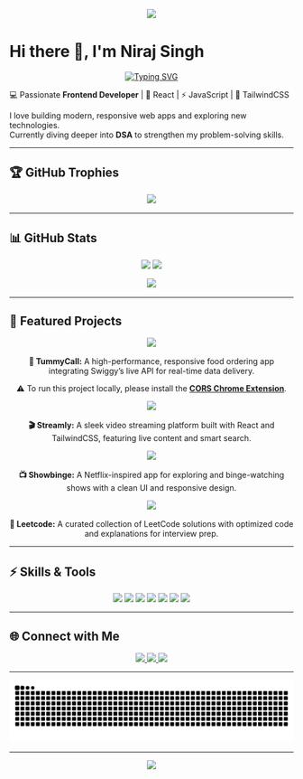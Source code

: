 <!-- Banner -->
<p align="center">
  <img src="https://capsule-render.vercel.app/api?type=waving&color=0:00C9FF,100:92FE9D&height=200&section=header&text=Niraj%20Singh%20🚀&fontSize=50&fontColor=ffffff" />
</p>

# Hi there 👋, I'm Niraj Singh  

<p align="center">
  <a href="https://git.io/typing-svg">
    <img src="https://readme-typing-svg.demolab.com?font=Fira+Code&pause=1000&color=00C9FF&center=true&vCenter=true&width=500&lines=Frontend+Developer;React+%7C+Redux+%7C+TailwindCSS;Open+Source+Contributor;Lifelong+Learner+%F0%9F%93%9A" alt="Typing SVG" />
  </a>
</p>

💻 Passionate **Frontend Developer** | 🚀 React | ⚡ JavaScript | 🎨 TailwindCSS  

I love building modern, responsive web apps and exploring new technologies.  
Currently diving deeper into **DSA** to strengthen my problem-solving skills.  

---

## 🏆 GitHub Trophies  
<p align="center">
  <img src="https://github-profile-trophy.vercel.app/?username=niraj1903&theme=algolia&no-frame=true&no-bg=true&margin-w=10&title=Commit,Followers,Stars,PullRequest,Issues,Repositories" />
</p>

---

## 📊 GitHub Stats  
<p align="center">
  <img src="https://github-readme-stats.vercel.app/api?username=niraj1903&show_icons=true&theme=radical" height="160" />
  <img src="https://github-readme-streak-stats.herokuapp.com/?user=niraj1903&theme=radical" height="160" />
</p>

<p align="center">
  <img src="https://github-readme-stats.vercel.app/api/top-langs/?username=niraj1903&layout=compact&theme=radical" />
</p>

---

## 🚀 Featured Projects  

<p align="center">
  <a href="https://github.com/niraj1903/tummyCall">
    <img src="https://github-readme-stats.vercel.app/api/pin/?username=niraj1903&repo=tummyCall&theme=radical" />
  </a>
</p>
<p align="center"><b>🍔 TummyCall:</b> A high-performance, responsive food ordering app integrating Swiggy’s live API for real-time data delivery.</p>

<p align="center">
  ⚠️ To run this project locally, please install the  
  <a href="https://chromewebstore.google.com/detail/allow-cors-access-control/lhobafahddgcelffkeicbaginigeejlf"><b>CORS Chrome Extension</b></a>.
</p>

<p align="center">
  <a href="https://github.com/niraj1903/streamly">
    <img src="https://github-readme-stats.vercel.app/api/pin/?username=niraj1903&repo=streamly&theme=radical" />
  </a>
</p>
<p align="center"><b>🎬 Streamly:</b> A sleek video streaming platform built with React and TailwindCSS, featuring live content and smart search.</p>

<p align="center">
  <a href="https://github.com/niraj1903/Showbinge">
    <img src="https://github-readme-stats.vercel.app/api/pin/?username=niraj1903&repo=Showbinge&theme=radical" />
  </a>
</p>
<p align="center"><b>📺 Showbinge:</b> A Netflix-inspired app for exploring and binge-watching shows with a clean UI and responsive design.</p>

<p align="center">
  <a href="https://github.com/niraj1903/Leetcode">
    <img src="https://github-readme-stats.vercel.app/api/pin/?username=niraj1903&repo=Leetcode&theme=radical" />
  </a>
</p>
<p align="center"><b>🧩 Leetcode:</b> A curated collection of LeetCode solutions with optimized code and explanations for interview prep.</p>

---

## ⚡ Skills & Tools  

<p align="center"> <!-- Badges --> <img src="https://img.shields.io/badge/Code-React-blue?logo=react&logoColor=white" /> <img src="https://img.shields.io/badge/Code-JavaScript-yellow?logo=javascript&logoColor=black" /> <img src="https://img.shields.io/badge/Style-TailwindCSS-38B2AC?logo=tailwind-css&logoColor=white" /> <img src="https://img.shields.io/badge/Test-Jest-C21325?logo=jest&logoColor=white" /> <img src="https://img.shields.io/badge/Test-RTL-FF4154?logo=testing-library&logoColor=white" /> <img src="https://img.shields.io/badge/Build-Parcel-orange?logo=parcel&logoColor=white" /> <img src="https://img.shields.io/badge/Tools-GitHub-181717?logo=github&logoColor=white" /> </p>

---

## 🌐 Connect with Me  

<p align="center">
  <a href="https://www.linkedin.com/in/niraj1903">
    <img src="https://img.shields.io/badge/LinkedIn-0A66C2?logo=linkedin&logoColor=white" />
  </a>
  <a href="mailto:nirajsingh1903@protonmail.com">
    <img src="https://img.shields.io/badge/Email-D14836?logo=gmail&logoColor=white" />
  </a>
  <a href="https://niraj-singh-portfolio.netlify.app/" target="_blank">
    <img src="https://img.shields.io/badge/Portfolio-111827?logo=vercel&logoColor=white" />
  </a>
</p>


---

![Snake animation](https://github.com/Niraj1903/Niraj1903/blob/output/github-contribution-grid-snake.svg?raw=true)

---

<!-- Footer Banner -->
<p align="center">
  <img src="https://capsule-render.vercel.app/api?type=waving&color=0:92FE9D,100:00C9FF&height=120&section=footer"/>
</p>
